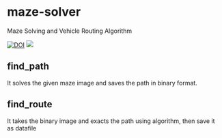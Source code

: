 # maze-solver
Maze Solving and Vehicle Routing Algorithm

[![DOI](https://zenodo.org/badge/DOI/10.5281/zenodo.2624203.svg)](https://doi.org/10.5281/zenodo.2624203) [<img src="https://img.shields.io/badge/slack-invate%20link-red.svg">](https://join.slack.com/t/uv-project/shared_invite/enQtNTk5MDA0MTE4MjQ1LWJhMjEwMDkyNDhjMDg5MDQ5NDMwZDkxMzg1NDQzMDc1NjYzZmY3MTZhMTdjOTIwN2Y4NmMyYTZlYjcyZTdkZjU)

## find_path
It solves the given maze image and saves the path in binary format.

## find_route
It takes the binary image and exacts the path using algorithm, then save it as datafile

